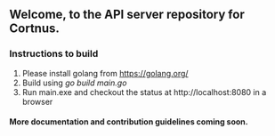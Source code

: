 ## Welcome, to the API server repository for Cortnus.

### Instructions to build
1. Please install golang from https://golang.org/
2. Build using _go build main.go_
3. Run main.exe and checkout the status at http://localhost:8080 in a browser

#### More documentation and contribution guidelines coming soon.


